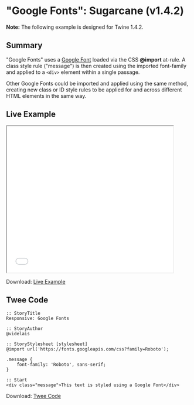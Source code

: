 # "Google Fonts": Sugarcane (v1.4.2)

<div class="alertbox warning"><strong>Note:</strong> The following example is designed for Twine 1.4.2.</div>

## Summary

"Google Fonts" uses a [Google Font](https://fonts.google.com/) loaded via the CSS **@import** at-rule. A class style rule ("message") is then created using the imported font-family and applied to a `<div>` element within a single passage. 

Other Google Fonts could be imported and applied using the same method, creating new class or ID style rules to be applied for and across different HTML elements in the same way.

## Live Example

<section>
<iframe src="sugarcane_googlefonts_example.html" height=400 width=90%></iframe>

Download: <a href="sugarcane_googlefonts_example.html" target="_blank">Live Example</a>
</section>

## Twee Code

```
:: StoryTitle
Responsive: Google Fonts

:: StoryAuthor
@videlais

:: StoryStylesheet [stylesheet]
@import url('https://fonts.googleapis.com/css?family=Roboto');

.message {
	font-family: 'Roboto', sans-serif; 
}

:: Start
<div class="message">This text is styled using a Google Font</div>

```

Download: <a href="sugarcane_googlefonts_twee.txt" target="_blank">Twee Code</a>
